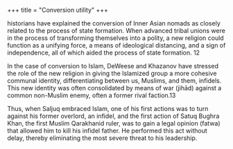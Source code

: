 +++
title = "Conversion utility"
+++

historians have explained the conversion of Inner Asian nomads as closely related to the process of state formation. When advanced tribal unions were in the process of transforming themselves into a polity, a new religion could function as a unifying force, a means of ideological distancing, and a sign of independence, all of which aided the process of state formation. 12 

In the case of conversion to Islam, DeWeese and Khazanov have stressed the role of the new religion in giving the Islamized group a more cohesive communal identity, differentiating between us, Muslims, and them, infidels. This new identity was often consolidated by means of war (jihād) against a common non-Muslim enemy, often a former rival faction.13 

Thus, when Saljuq embraced Islam, one of his first actions was to turn against his former overlord, an infidel, and the first action of Satuq Bughra Khan, the first Muslim Qarakhanid ruler, was to gain a legal opinion (fatwa) that allowed him to kill his infidel father. He performed this act without delay, thereby eliminating the most severe threat to his leadership.


